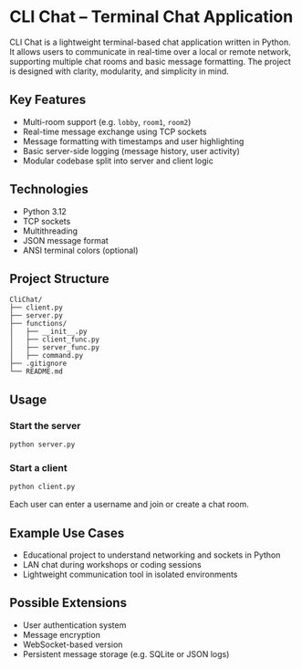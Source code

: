 # CLI Chat – Terminal Chat Application

CLI Chat is a lightweight terminal-based chat application written in Python. It allows users to communicate in real-time over a local or remote network, supporting multiple chat rooms and basic message formatting. The project is designed with clarity, modularity, and simplicity in mind.

## Key Features

- Multi-room support (e.g. `lobby`, `room1`, `room2`)
- Real-time message exchange using TCP sockets
- Message formatting with timestamps and user highlighting
- Basic server-side logging (message history, user activity)
- Modular codebase split into server and client logic

## Technologies

- Python 3.12
- TCP sockets
- Multithreading
- JSON message format
- ANSI terminal colors (optional)

## Project Structure

```
CliChat/
├── client.py
├── server.py
├── functions/
│   ├── __init__.py
│   ├── client_func.py
│   ├── server_func.py
│   ├── command.py
├── .gitignore
└── README.md
```

## Usage

### Start the server
```bash
python server.py
```

### Start a client
```bash
python client.py
```

Each user can enter a username and join or create a chat room.

## Example Use Cases

- Educational project to understand networking and sockets in Python
- LAN chat during workshops or coding sessions
- Lightweight communication tool in isolated environments


## Possible Extensions

- User authentication system
- Message encryption
- WebSocket-based version
- Persistent message storage (e.g. SQLite or JSON logs)

